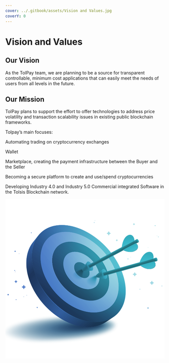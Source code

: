```yaml
---
cover: ../.gitbook/assets/Vision and Values.jpg
coverY: 0
---
```


# Vision and Values

## Our Vision

As the TolPay team, we are planning to be a source for transparent controllable, minimum cost applications that can easily meet the needs of users from all levels in the future.

## Our Mission

TolPay plans to support the effort to offer technologies to address price volatility and transaction scalability issues in existing public blockchain frameworks.

Tolpay’s main focuses:

Automating trading on cryptocurrency exchanges

Wallet

Marketplace, creating the payment infrastructure between the Buyer and the Seller

Becoming a secure platform to create and use/spend cryptocurrencies

Developing Industry 4.0 and Industry 5.0 Commercial integrated Software in the Tolsis Blockchain network.



![](<../.gitbook/assets/vision (1).png>)
